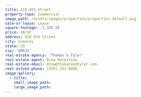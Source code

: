 ```yaml
---
title: 810 9th Street
property-type: Commercial
image_path: /assets/images/properties/properties-default.png
sale-or-lease: Lease
square-footage: '2,325 SF'
price: $8/SF
address: 810 9th Street
city: Greeley
state: CO
zip: '80631'
real-estate-agency: 'Thomas & Tyler'
real-estate-agent: Drew Notestine
real-estate-email: drew@thomasandtyler.com
real-estate-phone: (970) 351-8888
image-gallery:
  - title:
    small_image_path:
    large_image_path:
---
```



